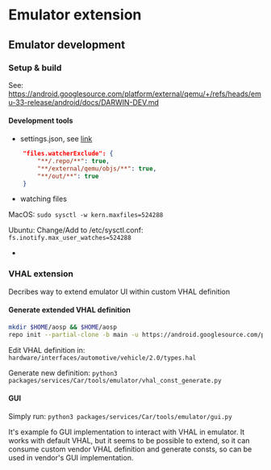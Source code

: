 # Emulator extension


## Emulator development


### Setup & build

See: https://android.googlesource.com/platform/external/qemu/+/refs/heads/emu-33-release/android/docs/DARWIN-DEV.md

#### Development tools

- settings.json, see [link](https://code.visualstudio.com/docs/setup/linux#_visual-studio-code-is-unable-to-watch-for-file-changes-in-this-large-workspace-error-enospc)

```json
    "files.watcherExclude": {
        "**/.repo/**": true,
        "**/external/qemu/objs/**": true,
        "**/out/**": true
    }
```

- watching files

MacOS: `sudo sysctl -w kern.maxfiles=524288`

Ubuntu: Change/Add to /etc/sysctl.conf: `fs.inotify.max_user_watches=524288`

- 


### VHAL extension

Decribes way to extend emulator UI within custom VHAL definition


#### Generate extended VHAL definition

```bash
mkdir $HOME/aosp && $HOME/aosp
repo init --partial-clone -b main -u https://android.googlesource.com/platform/manifest && repo sync
```

Edit VHAL definition in: `hardware/interfaces/automotive/vehicle/2.0/types.hal`

Generate new definition: `python3 packages/services/Car/tools/emulator/vhal_const_generate.py`

#### GUI

Simply run: `python3 packages/services/Car/tools/emulator/gui.py`

It's example fo GUI implementation to interact with VHAL in emulator. It works with default VHAL, but it seems to be 
possible to extend, so it can consume custom vendor VHAL definition and generate consts, so can be used in vendor's 
GUI implementation.
